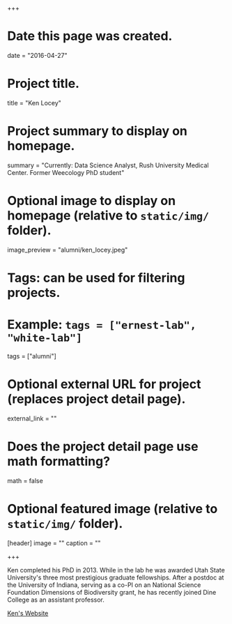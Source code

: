 +++
# Date this page was created.
date = "2016-04-27"

# Project title.
title = "Ken Locey"

# Project summary to display on homepage.
summary = "Currently: Data Science Analyst, Rush University Medical Center. Former Weecology PhD student"

# Optional image to display on homepage (relative to `static/img/` folder).
image_preview = "alumni/ken_locey.jpeg"

# Tags: can be used for filtering projects.
# Example: `tags = ["ernest-lab", "white-lab"]`
tags = ["alumni"]

# Optional external URL for project (replaces project detail page).
external_link = ""

# Does the project detail page use math formatting?
math = false

# Optional featured image (relative to `static/img/` folder).
[header]
image = ""
caption = ""

+++

Ken completed his PhD in 2013. While in the lab he was awarded Utah State University's three most prestigious graduate fellowships. After a postdoc at the University of Indiana, serving as a co-PI on an National Science Foundation Dimensions of Biodiversity grant, he has recently joined Dine College as an assistant professor.

[Ken's Website](https://kenlocey.weecology.org/)